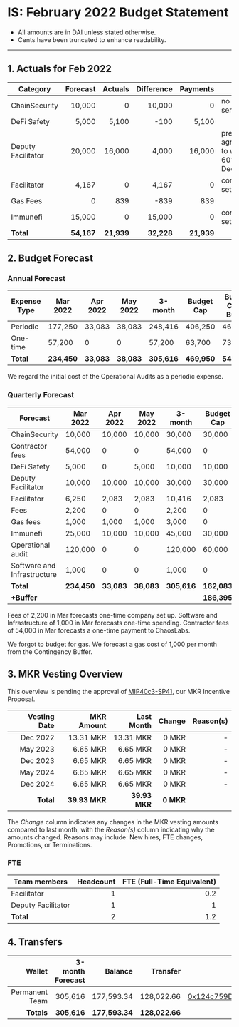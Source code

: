 # IS: February 2022 Budget Statement

* All amounts are in DAI unless stated otherwise.
* Cents have been truncated to enhance readability.

---

## 1. Actuals for Feb 2022

|Category          |Forecast|Actuals|Difference|Payments|Why                             |
|------------------|--------:|-------:|----------:|--------:|--------------------------------|
|ChainSecurity     |10,000  |0      |10,000    |0       |no use of service               |
|DeFi Safety       |5,000   |5,100  |\-100     |5,100   |                                |
|Deputy Facilitator|20,000  |16,000 |4,000     |16,000  |pre-agreement to work 60% in Dec|
|Facilitator       |4,167   |0      |4,167     |0       |corp not set up yet             |
|Gas Fees          |0       |839    |\-839     |839     |                                |
|Immunefi          |15,000  |0      |15,000    |0       |corp not set up yet             |
|**Total**             |**54,167**  |**21,939** |**32,228**    |**21,939**  |                                |

## 2. Budget Forecast

### Annual Forecast

|Expense Type|Mar 2022|Apr 2022|May 2022|3-month|Budget Cap|Budget Cap + Buffer|
|------------|--------|--------|--------|-------|----------|-------------------|
|Periodic    |177,250 |33,083  |38,083  |248,416|406,250   |467,188            |
|One-time    |57,200  |0       |0       |57,200 |63,700    |73,255             |
|**Total**       |**234,450** |**33,083**  |**38,083**  |**305,616**|**469,950**   |**540,443**           |

We regard the initial cost of the Operational Audits as a periodic expense.

### Quarterly Forecast

|Forecast                   |Mar 2022|Apr 2022|May 2022|3-month|Budget Cap|
|---------------------------|--------|--------|--------|-------|----------|
|ChainSecurity              |10,000  |10,000  |10,000  |30,000 |30,000    |
|Contractor fees            |54,000  |0       |0       |54,000 |0         |
|DeFi Safety                |5,000   |0       |5,000   |10,000 |10,000    |
|Deputy Facilitator         |10,000  |10,000  |10,000  |30,000 |30,000    |
|Facilitator                |6,250   |2,083   |2,083   |10,416 |2,083     |
|Fees                       |2,200   |0       |0       |2,200  |0         |
|Gas fees                   |1,000   |1,000   |1,000   |3,000  |0         |
|Immunefi                   |25,000  |10,000  |10,000  |45,000 |30,000    |
|Operational audit          |120,000 |0       |0       |120,000|60,000    |
|Software and Infrastructure|1,000   |0       |0       |1,000  |0         |
|**Total**                      |**234,450** |**33,083**  |**38,083**  |**305,616**|**162,083**   |
|**+Buffer**                    |        |        |        |       |**186,395**   |

Fees of 2,200 in Mar forecasts one-time company set up. Software and
Infrastructure of 1,000 in Mar forecasts one-time spending. Contractor
fees of 54,000 in Mar forecasts a one-time payment to ChaosLabs.

We forgot to budget for gas. We forecast a gas cost of 1,000 per month
from the Contingency Buffer.

## 3. MKR Vesting Overview

This overview is pending the approval of [MIP40c3-SP41](https://forum.makerdao.com/t/mip40c3-sp41-immunefi-security-core-unit-mkr-budget-is-001/10814), our MKR Incentive Proposal.
 
|  Vesting Date  |       MKR Amount | Last Month |        Change |      Reason(s) |
|---------------:|-----------------:|-----------:|--------------:|---------------:|
|  Dec 2022        |      13.31 MKR |  13.31 MKR |   0 MKR |      -  |
|  May 2023        |       6.65 MKR |   6.65 MKR |   0 MKR |      - |
|  Dec 2023        |       6.65 MKR |   6.65 MKR |   0 MKR |      - |
|  May 2024        |       6.65 MKR |   6.65 MKR |   0 MKR |      - |
|  Dec 2024        |       6.65 MKR |   6.65 MKR |   0 MKR |      - |
|  **Total**       | **39.93 MKR**  |**39.93 MKR**| **0 MKR** |           |

The *Change* column indicates any changes in the MKR vesting amounts compared to last month, with the *Reason(s)* column indicating why the amounts changed. Reasons may include: New hires, FTE changes, Promotions, or Terminations.

### FTE

| Team members              |Headcount|FTE (Full-Time Equivalent)|
|---------------------------|--------:|-------------------------:|
| Facilitator               |1        |0.2                       |
| Deputy Facilitator        |1        |1                         |
| **Total**                 |2        |1.2                       |

## 4. Transfers

|  Wallet | 3-month Forecast    | Balance |      Transfer |                Multi-sig Address |
|--------:|---------------------:|-------:|--------------:|---------------------------------:|
| Permanent Team | 305,616     | 177,593.34      | 128,022.66 | [0x124c759D1084E67B19a206ab85c4527Fab26c342](https://gnosis-safe.io/app/#/safes/0x124c759D1084E67B19a206ab85c4527Fab26c342) |
| **Totals**     | **305,616** | **177,593.34**  | **128,022.66** | |
